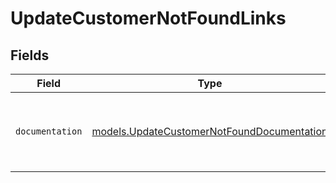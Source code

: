 # UpdateCustomerNotFoundLinks


## Fields

| Field                                                                                          | Type                                                                                           | Required                                                                                       | Description                                                                                    |
| ---------------------------------------------------------------------------------------------- | ---------------------------------------------------------------------------------------------- | ---------------------------------------------------------------------------------------------- | ---------------------------------------------------------------------------------------------- |
| `documentation`                                                                                | [models.UpdateCustomerNotFoundDocumentation](../models/updatecustomernotfounddocumentation.md) | :heavy_check_mark:                                                                             | The URL to the generic Mollie API error handling guide.                                        |